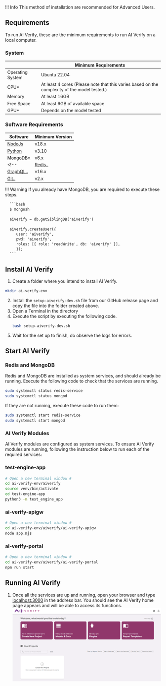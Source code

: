!!! Info
      <!-- Docker Installation is recommended. Click [here](docker-setup.md) for instruction on how to download AI Verify with Docker. -->
      This method of installation are recommended for Advanced Users.
## Requirements

To run AI Verify, these are the minimum requirements to run AI Verify on a local computer.

### System

|                  | Minimum Requirements                                                                     |
| ---------------- | -------------------------------------------------------------------------------------------- |
| Operating System | Ubuntu 22.04                                                                                 |
| CPU\*            | At least 4 cores (Please note that this varies based on the complexity of the model tested.) |
| Memory           | At least 16GB                                                                                |
| Free Space       | At least 6GB of available space                                                              |
| GPU\*            | Depends on the model tested                                                                  |

### Software Requirements

| Software                                                                           | Minimum Version |
| ---------------------------------------------------------------------------------- | ------------------- |
| [NodeJs](https://nodejs.org/en/download)                                           | v18.x               |
| [Python](https://www.python.org/downloads/release/python-3100/)                    | v3.10               |
| [MongoDB\*](https://www.mongodb.com/docs/manual/tutorial/install-mongodb-on-ubuntu/) | v6.x                |
<!-- | [Redis..](https://redis.io/docs/getting-started/installation/)                       | v6.x                |
| [GraphQL..](https://graphql.org/)                                                    | v16.x               |
| [Git..](https://git-scm.com/book/en/v2/Getting-Started-Installing-Git)               | v2.x                | -->

!!! Warning
    If you already have MongoDB, you are required to execute these steps.
    
      ```bash
      $ mongosh

      aiverify = db.getSiblingDB('aiverify')

      aiverify.createUser({
         user: 'aiverify',
         pwd: 'aiverify',
         roles: [{ role: 'readWrite', db: 'aiverify' }],
         });
      ```  

## Install AI Verify

1. Create a folder where you intend to install AI Verify.
```bash
mkdir ai-verify-env
```
2. Install the `setup-aiverify-dev.sh` file from our GitHub release page and copy the file into the folder created above.
3. Open a Terminal in the directory
4. Execute the script by executing the following code.
   ```bash
   bash setup-aiverify-dev.sh
   ```
5. Wait for the set up to finish, do observe the logs for errors.

## Start AI Verify

### Redis and MongoDB

Redis and MongoDB are installed as system services, and should already be running.
Execute the following code to check that the services are running.

```bash
sudo systemctl status redis-service
sudo systemctl status mongod
```

If they are not running, execute these code to run them:

```bash
sudo systemctl start redis-service
sudo systemctl start mongod
```

### AI Verify Modules

AI Verify modules are configured as system services. To ensure AI Verify modules are running, following the instruction below to run each of the required services:

### test-engine-app

```bash
# Open a new terminal window #
cd ai-verify-env/aiverify
source venv/bin/activate
cd test-engine-app
python3 -m test_engine_app
```

### ai-verify-apigw

```bash
# Open a new terminal window #
cd ai-verify-env/aiverify/ai-verify-apigw
node app.mjs
```

### ai-verify-portal

```bash
# Open a new terminal window #
cd ai-verify-env/aiverify/ai-verify-portal
npm run start
```

## Running AI Verify

1. Once all the services are up and running, open your browser and type [localhost:3000](http://localhost:3000) in the address bar. You should see the AI Verify home page appears and will be able to access its functions.
   ![aiverify-home](../../res/getting-started/ai-verify-example.png)
